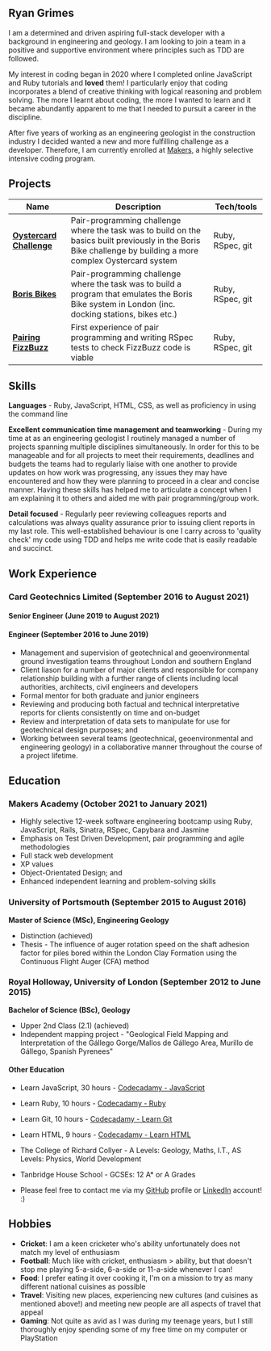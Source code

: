 ## Ryan Grimes

I am a determined and driven aspiring full-stack developer with a background in engineering and geology. I am looking to join a team in a positive and supportive environment where principles such as TDD are followed.

My interest in coding began in 2020 where I completed online JavaScript and Ruby tutorials and **loved** them! I particularly enjoy that coding incorporates a blend of creative thinking with logical reasoning and problem solving. The more I learnt about coding, the more I wanted to learn and it became abundantly apparent to me that I needed to pursuit a career in the discipline.

After five years of working as an engineering geologist in the construction industry I decided wanted a new and more fulfilling challenge as a developer. Therefore, I am currently enrolled at [Makers](https://makers.tech/), a highly selective intensive coding program.

## Projects

| Name                         | Description       | Tech/tools        |
| ---------------------------- | ----------------- | ----------------- |
| [**Oystercard Challenge**](https://github.com/RPGrimes/Oystercard) | Pair-programming challenge where the task was to build on the basics built previously in the Boris Bike challenge by building a more complex Oystercard system | Ruby, RSpec, git |
| [**Boris Bikes**](https://github.com/RPGrimes/Boris_Bikes) | Pair-programming challenge where the task was to build a program that emulates the Boris Bike system in London (inc. docking stations, bikes etc.) | Ruby, RSpec, git |
| [**Pairing FizzBuzz**](https://github.com/RPGrimes/FizzBuzz-Pairing) | First experience of pair programming and writing RSpec tests to check FizzBuzz code is viable | Ruby, RSpec, git  |


## Skills

**Languages** - Ruby, JavaScript, HTML, CSS, as well as proficiency in using the command line

**Excellent communication time management and teamworking** - During my time at as an engineering geologist I routinely managed a number of projects spanning multiple disciplines simultaneously. In order for this to be manageable and for all projects to meet their requirements, deadlines and budgets the teams had to regularly liaise with one another to provide updates on how work was progressing, any issues they may have encountered and how they were planning to proceed in a clear and concise manner. Having these skills has helped me to articulate a concept when I am explaining it to others and aided me with pair programming/group work.

**Detail focused** - Regularly peer reviewing colleagues reports and calculations was always quality assurance prior to issuing client reports in my last role. This well-established behaviour is one I carry across to 'quality check' my code using TDD and helps me write code that is easily readable and succinct.

## Work Experience

### Card Geotechnics Limited (September 2016 to August 2021)  
#### Senior Engineer (June 2019 to August 2021)
#### Engineer (September 2016 to June 2019)

- Management and supervision of geotechnical and geoenvironmental ground investigation teams throughout London and southern England
- Client liason for a number of major clients and responsible for company relationship building with a further range of clients including local authorities, architects, civil engineers and developers
- Formal mentor for both graduate and junior engineers
- Reviewing and producing both factual and technical interpretative reports for clients consistently on time and on-budget
- Review and interpretation of data sets to manipulate for use for geotechnical design purposes; and
- Working between several teams (geotechnical, geoenvironmental and engineering geology) in a collaborative manner throughout the course of a project lifetime.

## Education

### Makers Academy (October 2021 to January 2021)
- Highly selective 12-week software engineering bootcamp using Ruby, JavaScript, Rails, Sinatra, RSpec, Capybara and Jasmine
- Emphasis on Test Driven Development, pair programming and agile methodologies
- Full stack web development
- XP values
- Object-Orientated Design; and 
- Enhanced independent learning and problem-solving skills


### University of Portsmouth (September 2015 to August 2016)
**Master of Science (MSc), Engineering Geology**
- Distinction (achieved)
- Thesis - The influence of auger rotation speed on the shaft adhesion factor for piles bored within the London Clay Formation using the Continuous Flight Auger (CFA) method

### Royal Holloway, University of London (September 2012 to June 2015)
**Bachelor of Science (BSc), Geology**
- Upper 2nd Class (2.1) (achieved)
- Independent mapping project - "Geological Field Mapping and Interpretation of the Gállego Gorge/Mallos de Gállego Area, Murillo de Gállego, Spanish Pyrenees"

#### Other Education
- Learn JavaScript, 30 hours - [Codecadamy - JavaScript](https://www.codecademy.com/learn/introduction-to-javascript)
- Learn Ruby, 10 hours - [Codecadamy - Ruby](https://www.codecademy.com/learn/learn-ruby)
- Learn Git, 10 hours - [Codecadamy - Learn Git](https://www.codecademy.com/learn/learn-git)
- Learn HTML, 9 hours - [Codecadamy - Learn HTML](https://www.codecademy.com/learn/learn-html)
- The College of Richard Collyer - A Levels: Geology, Maths, I.T., AS Levels: Physics, World Development
- Tanbridge House School - GCSEs: 12 A* or A Grades

- Please feel free to contact me via my [GitHub](https://github.com/RPGrimes) profile or [LinkedIn](https://www.linkedin.com/in/ryanpgrimes/) account! :)

## Hobbies

- **Cricket**: I am a keen cricketer who's ability unfortunately does not match my level of enthusiasm
- **Football**: Much like with cricket, enthusiasm > ability, but that doesn't stop me playing 5-a-side, 6-a-side or 11-a-side whenever I can!
- **Food**: I prefer eating it over cooking it, I'm on a mission to try as many different national cuisines as possible
- **Travel**: Visiting new places, experiencing new cultures (and cuisines as mentioned above!) and meeting new people are all aspects of travel that appeal
- **Gaming**: Not quite as avid as I was during my teenage years, but I still thoroughly enjoy spending some of my free time on my computer or PlayStation
